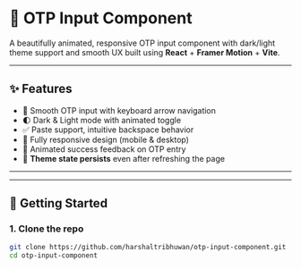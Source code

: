 # 🔐 OTP Input Component

A beautifully animated, responsive OTP input component with dark/light theme support and smooth UX built using **React** + **Framer Motion** + **Vite**.

---

## ✨ Features

- 🔢 Smooth OTP input with keyboard arrow navigation  
- 🌓 Dark & Light mode with animated toggle  
- ✅ Paste support, intuitive backspace behavior  
- 📱 Fully responsive design (mobile & desktop)  
- 🎉 Animated success feedback on OTP entry  
- 💾 **Theme state persists** even after refreshing the page  

---
---

## 🚀 Getting Started

### 1. Clone the repo

```bash
git clone https://github.com/harshaltribhuwan/otp-input-component.git
cd otp-input-component
